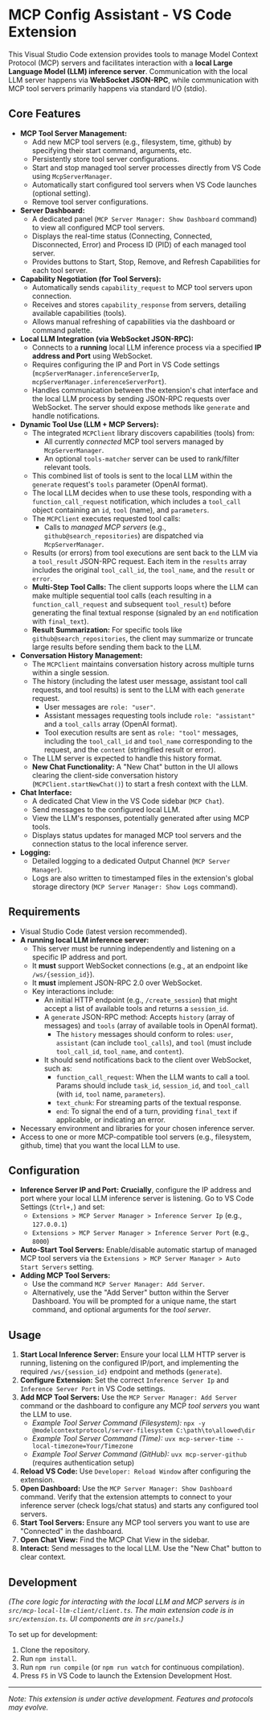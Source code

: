 # MCP Config Assistant - VS Code Extension

This Visual Studio Code extension provides tools to manage Model Context Protocol (MCP) servers and facilitates interaction with a **local Large Language Model (LLM) inference server**. Communication with the local LLM server happens via **WebSocket JSON-RPC**, while communication with MCP tool servers primarily happens via standard I/O (stdio).

## Core Features

*   **MCP Tool Server Management:**
    *   Add new MCP tool servers (e.g., filesystem, time, github) by specifying their start command, arguments, etc.
    *   Persistently store tool server configurations.
    *   Start and stop managed tool server processes directly from VS Code using `McpServerManager`.
    *   Automatically start configured tool servers when VS Code launches (optional setting).
    *   Remove tool server configurations.
*   **Server Dashboard:**
    *   A dedicated panel (`MCP Server Manager: Show Dashboard` command) to view all configured MCP tool servers.
    *   Displays the real-time status (Connecting, Connected, Disconnected, Error) and Process ID (PID) of each managed tool server.
    *   Provides buttons to Start, Stop, Remove, and Refresh Capabilities for each tool server.
*   **Capability Negotiation (for Tool Servers):**
    *   Automatically sends `capability_request` to MCP tool servers upon connection.
    *   Receives and stores `capability_response` from servers, detailing available capabilities (tools).
    *   Allows manual refreshing of capabilities via the dashboard or command palette.
*   **Local LLM Integration (via WebSocket JSON-RPC):**
    *   Connects to a **running** local LLM inference process via a specified **IP address and Port** using WebSocket.
    *   Requires configuring the IP and Port in VS Code settings (`mcpServerManager.inferenceServerIp`, `mcpServerManager.inferenceServerPort`).
    *   Handles communication between the extension's chat interface and the local LLM process by sending JSON-RPC requests over WebSocket. The server should expose methods like `generate` and handle notifications.
*   **Dynamic Tool Use (LLM + MCP Servers):**
    *   The integrated `MCPClient` library discovers capabilities (tools) from:
        *   All currently *connected* MCP tool servers managed by `McpServerManager`.
        *   An optional `tools-matcher` server can be used to rank/filter relevant tools.
    *   This combined list of tools is sent to the local LLM within the `generate` request's `tools` parameter (OpenAI format).
    *   The local LLM decides when to use these tools, responding with a `function_call_request` notification, which includes a `tool_call` object containing an `id`, `tool` (name), and `parameters`.
    *   The `MCPClient` executes requested tool calls:
        *   Calls to *managed MCP servers* (e.g., `github@search_repositories`) are dispatched via `McpServerManager`.
    *   Results (or errors) from tool executions are sent back to the LLM via a `tool_result` JSON-RPC request. Each item in the `results` array includes the original `tool_call_id`, the `tool_name`, and the `result` or `error`.
    *   **Multi-Step Tool Calls:** The client supports loops where the LLM can make multiple sequential tool calls (each resulting in a `function_call_request` and subsequent `tool_result`) before generating the final textual response (signaled by an `end` notification with `final_text`).
    *   **Result Summarization:** For specific tools like `github@search_repositories`, the client may summarize or truncate large results before sending them back to the LLM.
*   **Conversation History Management:**
    *   The `MCPClient` maintains conversation history across multiple turns within a single session.
    *   The history (including the latest user message, assistant tool call requests, and tool results) is sent to the LLM with each `generate` request.
        *   User messages are `role: "user"`.
        *   Assistant messages requesting tools include `role: "assistant"` and a `tool_calls` array (OpenAI format).
        *   Tool execution results are sent as `role: "tool"` messages, including the `tool_call_id` and `tool_name` corresponding to the request, and the `content` (stringified result or error).
    *   The LLM server is expected to handle this history format.
    *   **New Chat Functionality:** A "New Chat" button in the UI allows clearing the client-side conversation history (`MCPClient.startNewChat()`) to start a fresh context with the LLM.
*   **Chat Interface:**
    *   A dedicated Chat View in the VS Code sidebar (`MCP Chat`).
    *   Send messages to the configured local LLM.
    *   View the LLM's responses, potentially generated after using MCP tools.
    *   Displays status updates for managed MCP tool servers and the connection status to the local inference server.
*   **Logging:**
    *   Detailed logging to a dedicated Output Channel (`MCP Server Manager`).
    *   Logs are also written to timestamped files in the extension's global storage directory (`MCP Server Manager: Show Logs` command).

## Requirements

*   Visual Studio Code (latest version recommended).
*   **A running local LLM inference server:**
    *   This server must be running independently and listening on a specific IP address and port.
    *   It **must** support WebSocket connections (e.g., at an endpoint like `/ws/{session_id}`).
    *   It **must** implement JSON-RPC 2.0 over WebSocket.
    *   Key interactions include:
        *   An initial HTTP endpoint (e.g., `/create_session`) that might accept a list of available tools and returns a `session_id`.
        *   A `generate` JSON-RPC method: Accepts `history` (array of messages) and `tools` (array of available tools in OpenAI format).
            *   The `history` messages should conform to roles: `user`, `assistant` (can include `tool_calls`), and `tool` (must include `tool_call_id`, `tool_name`, and `content`).
        *   It should send notifications back to the client over WebSocket, such as:
            *   `function_call_request`: When the LLM wants to call a tool. Params should include `task_id`, `session_id`, and `tool_call` (with `id`, `tool` name, `parameters`).
            *   `text_chunk`: For streaming parts of the textual response.
            *   `end`: To signal the end of a turn, providing `final_text` if applicable, or indicating an error.
*   Necessary environment and libraries for your chosen inference server.
*   Access to one or more MCP-compatible tool servers (e.g., filesystem, github, time) that you want the local LLM to use.

## Configuration

*   **Inference Server IP and Port:** **Crucially**, configure the IP address and port where your local LLM inference server is listening. Go to VS Code Settings (`Ctrl+,`) and set:
    *   `Extensions > MCP Server Manager > Inference Server Ip` (e.g., `127.0.0.1`)
    *   `Extensions > MCP Server Manager > Inference Server Port` (e.g., `8000`)
*   **Auto-Start Tool Servers:** Enable/disable automatic startup of managed MCP tool servers via the `Extensions > MCP Server Manager > Auto Start Servers` setting.
*   **Adding MCP Tool Servers:**
    *   Use the command `MCP Server Manager: Add Server`.
    *   Alternatively, use the "Add Server" button within the Server Dashboard. You will be prompted for a unique name, the start command, and optional arguments for the *tool server*.

## Usage

1.  **Start Local Inference Server:** Ensure your local LLM HTTP server is running, listening on the configured IP/port, and implementing the required `/ws/{session_id}` endpoint and methods (`generate`).
2.  **Configure Extension:** Set the correct `Inference Server Ip` and `Inference Server Port` in VS Code settings.
3.  **Add MCP Tool Servers:** Use the `MCP Server Manager: Add Server` command or the dashboard to configure any MCP *tool servers* you want the LLM to use.
    *   *Example Tool Server Command (Filesystem):* `npx -y @modelcontextprotocol/server-filesystem C:\path\to\allowed\dir`
    *   *Example Tool Server Command (Time):* `uvx mcp-server-time --local-timezone=Your/Timezone`
    *   *Example Tool Server Command (GitHub):* `uvx mcp-server-github` (requires authentication setup)
4.  **Reload VS Code:** Use `Developer: Reload Window` after configuring the extension.
5.  **Open Dashboard:** Use the `MCP Server Manager: Show Dashboard` command. Verify that the extension attempts to connect to your inference server (check logs/chat status) and starts any configured tool servers.
6.  **Start Tool Servers:** Ensure any MCP tool servers you want to use are "Connected" in the dashboard.
7.  **Open Chat View:** Find the MCP Chat View in the sidebar.
8.  **Interact:** Send messages to the local LLM. Use the "New Chat" button to clear context.

## Development

*(The core logic for interacting with the local LLM and MCP servers is in `src/mcp-local-llm-client/client.ts`. The main extension code is in `src/extension.ts`. UI components are in `src/panels`.)*

To set up for development:
1. Clone the repository.
2. Run `npm install`.
3. Run `npm run compile` (or `npm run watch` for continuous compilation).
4. Press `F5` in VS Code to launch the Extension Development Host.

---

*Note: This extension is under active development. Features and protocols may evolve.*
